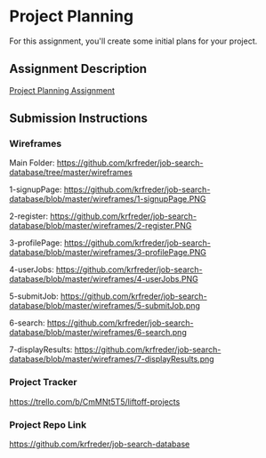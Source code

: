 # Project Planning
For this assignment, you'll create some initial plans for your project.

## Assignment Description
[Project Planning Assignment](https://education.launchcode.org/liftoff/modules/assignments/project-planning)

## Submission Instructions

### Wireframes

Main Folder: https://github.com/krfreder/job-search-database/tree/master/wireframes

1-signupPage: https://github.com/krfreder/job-search-database/blob/master/wireframes/1-signupPage.PNG

2-register: https://github.com/krfreder/job-search-database/blob/master/wireframes/2-register.PNG

3-profilePage: https://github.com/krfreder/job-search-database/blob/master/wireframes/3-profilePage.PNG

4-userJobs: https://github.com/krfreder/job-search-database/blob/master/wireframes/4-userJobs.PNG

5-submitJob: https://github.com/krfreder/job-search-database/blob/master/wireframes/5-submitJob.png

6-search: https://github.com/krfreder/job-search-database/blob/master/wireframes/6-search.png

7-displayResults: https://github.com/krfreder/job-search-database/blob/master/wireframes/7-displayResults.png

### Project Tracker

https://trello.com/b/CmMNt5T5/liftoff-projects

### Project Repo Link

https://github.com/krfreder/job-search-database

